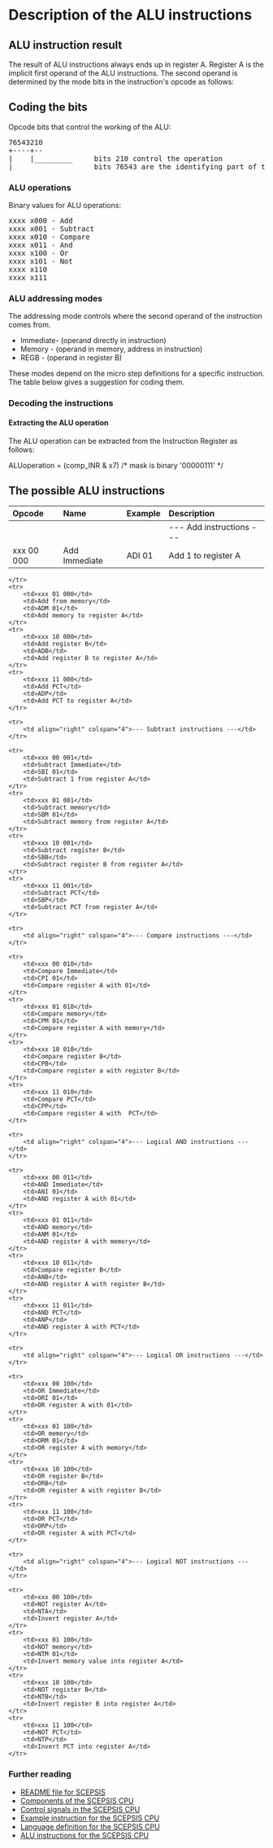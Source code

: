 # Description of the ALU instructions

## ALU instruction result
The result of ALU instructions always ends up in register A. Register A is
the implicit first operand of the ALU instructions. The second operand is
determined by the mode bits in the instruction's opcode as follows:

## Coding the bits
Opcode bits that control the working of the ALU:

<PRE>
76543210
+----+--
|    |_________		bits 210 control the operation
|______________		bits 76543 are the identifying part of the ALU ops
</PRE>

### ALU operations
Binary values for ALU operations:

<PRE>
xxxx x000 - Add
xxxx x001 - Subtract
xxxx x010 - Compare
xxxx x011 - And
xxxx x100 - Or
xxxx x101 - Not
xxxx x110	
xxxx x111	
</PRE>

### ALU addressing modes
The addressing mode controls where the second operand of the instruction comes from. 

- Immediate- (operand directly in instruction)
- Memory   - (operand in memory, address in instruction)
- REGB     - (operand in register B)

These modes depend on the micro step definitions for a specific instruction. The table below gives a suggestion for coding them.

### Decoding the instructions

#### Extracting the ALU operation
The ALU operation can be extracted from the Instruction Register 
as follows:

 ALUoperation = (comp_INR & x7)	/* mask is binary '00000111' */

## The possible ALU instructions

| Opcode		| Name			| Example 	| Description 					|
| :--- 			| :---  		| :--- 		| :---							|
| 				| 				| 			| --- Add instructions --- 		|
| xxx 00 000 	| Add Immediate | ADI 01 	| Add 1 to register A 			|

	</tr>
	<tr>
		<td>xxx 01 000</td>
		<td>Add from memory</td>
		<td>ADM 01</td>
		<td>Add memory to register A</td>
	</tr>
	<tr>
		<td>xxx 10 000</td>
		<td>Add register B</td>
		<td>ADB</td>
		<td>Add register B to register A</td>
	</tr>
	<tr>
		<td>xxx 11 000</td>
		<td>Add PCT</td>
		<td>ADP</td>
		<td>Add PCT to register A</td>
	</tr>
	
	<tr>
		<td align="right" colspan="4">--- Subtract instructions ---</td>
	</tr>
	
	<tr>
		<td>xxx 00 001</td>
		<td>Subtract Immediate</td>
		<td>SBI 01</td>
		<td>Subtract 1 from register A</td>
	</tr>
	<tr>
		<td>xxx 01 001</td>
		<td>Subtract memory</td>
		<td>SBM 01</td>
		<td>Subtract memory from register A</td>
	</tr>
	<tr>
		<td>xxx 10 001</td>
		<td>Subtract register B</td>
		<td>SBB</td>
		<td>Subtract register B from register A</td>
	</tr>
	<tr>
		<td>xxx 11 001</td>
		<td>Subtract PCT</td>
		<td>SBP</td>
		<td>Subtract PCT from register A</td>
	</tr>
	
	<tr>
		<td align="right" colspan="4">--- Compare instructions ---</td>
	</tr>
	
	<tr>
		<td>xxx 00 010</td>
		<td>Compare Immediate</td>
		<td>CPI 01</td>
		<td>Compare register A with 01</td>
	</tr>
	<tr>
		<td>xxx 01 010</td>
		<td>Compare memory</td>
		<td>CPM 01</td>
		<td>Compare register A with memory</td>
	</tr>
	<tr>
		<td>xxx 10 010</td>
		<td>Compare register B</td>
		<td>CPB</td>
		<td>Compare register a with register B</td>
	</tr>
	<tr>
		<td>xxx 11 010</td>
		<td>Compare PCT</td>
		<td>CPP</td>
		<td>Compare register A with  PCT</td>
	</tr>
	
	<tr>
		<td align="right" colspan="4">--- Logical AND instructions ---</td>
	</tr>
	
	<tr>
		<td>xxx 00 011</td>
		<td>AND Immediate</td>
		<td>ANI 01</td>
		<td>AND register A with 01</td>
	</tr>
	<tr>
		<td>xxx 01 011</td>
		<td>AND memory</td>
		<td>ANM 01</td>
		<td>AND register A with memory</td>
	</tr>
	<tr>
		<td>xxx 10 011</td>
		<td>Compare register B</td>
		<td>ANB</td>
		<td>AND register A with register B</td>
	</tr>
	<tr>
		<td>xxx 11 011</td>
		<td>AND PCT</td>
		<td>ANP</td>
		<td>AND register A with PCT</td>
	</tr>
	
	<tr>
		<td align="right" colspan="4">--- Logical OR instructions ---</td>
	</tr>
	
	<tr>
		<td>xxx 00 100</td>
		<td>OR Immediate</td>
		<td>ORI 01</td>
		<td>OR register A with 01</td>
	</tr>
	<tr>
		<td>xxx 01 100</td>
		<td>OR memory</td>
		<td>ORM 01</td>
		<td>OR register A with memory</td>
	</tr>
	<tr>
		<td>xxx 10 100</td>
		<td>OR register B</td>
		<td>ORB</td>
		<td>OR register A with register B</td>
	</tr>
	<tr>
		<td>xxx 11 100</td>
		<td>OR PCT</td>
		<td>ORP</td>
		<td>OR register A with PCT</td>
	</tr>
	
	<tr>
		<td align="right" colspan="4">--- Logical NOT instructions ---</td>
	</tr>
	
	<tr>
		<td>xxx 00 100</td>
		<td>NOT register A</td>
		<td>NTA</td>
		<td>Invert register A</td>
	</tr>
	<tr>
		<td>xxx 01 100</td>
		<td>NOT memory</td>
		<td>NTM 01</td>
		<td>Invert memory value into register A</td>
	</tr>
	<tr>
		<td>xxx 10 100</td>
		<td>NOT register B</td>
		<td>NTB</td>
		<td>Invert register B into register A</td>
	</tr>
	<tr>
		<td>xxx 11 100</td>
		<td>NOT PCT</td>
		<td>NTP</td>
		<td>Invert PCT into register A</td>
	</tr>
	
</table>


### Further reading

- [README file for SCEPSIS](../README.md)
- [Components of the SCEPSIS CPU](./Components.md)
- [Control signals in the SCEPSIS CPU](./ControlSignals.md)
- [Example instruction for the SCEPSIS CPU](./Example.md)
- [Language definition for the SCEPSIS CPU](./Langdef.md)
- [ALU instructions for the SCEPSIS CPU](./ALUinstructions.md)

